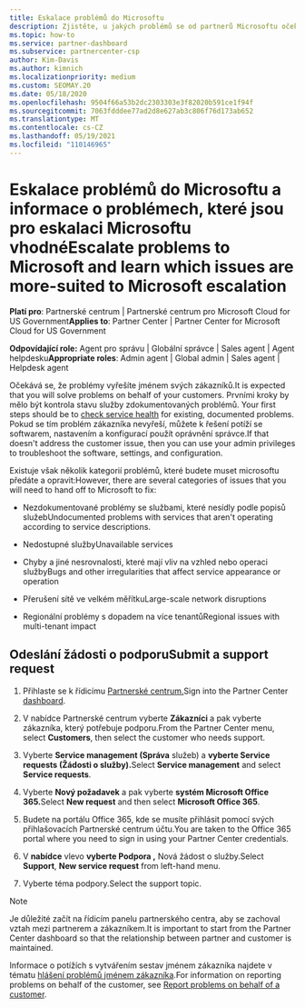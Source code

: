 ```yaml
---
title: Eskalace problémů do Microsoftu
description: Zjistěte, u jakých problémů se od partnerů Microsoftu očekává, že se vyřeší pro své zákazníky a které problémy budou muset eskalovat do Microsoftu.
ms.topic: how-to
ms.service: partner-dashboard
ms.subservice: partnercenter-csp
author: Kim-Davis
ms.author: kimnich
ms.localizationpriority: medium
ms.custom: SEOMAY.20
ms.date: 05/18/2020
ms.openlocfilehash: 9504f66a53b2dc2303303e3f82020b591ce1f94f
ms.sourcegitcommit: 7063fdddee77ad2d8e627ab3c806f76d173ab652
ms.translationtype: MT
ms.contentlocale: cs-CZ
ms.lasthandoff: 05/19/2021
ms.locfileid: "110146965"
---
```

# <a name="escalate-problems-to-microsoft-and-learn-which-issues-are-more-suited-to-microsoft-escalation"></a><span data-ttu-id="df738-103">Eskalace problémů do Microsoftu a informace o problémech, které jsou pro eskalaci Microsoftu vhodné</span><span class="sxs-lookup"><span data-stu-id="df738-103">Escalate problems to Microsoft and learn which issues are more-suited to Microsoft escalation</span></span>  

<span data-ttu-id="df738-104">**Platí pro**: Partnerské centrum | Partnerské centrum pro Microsoft Cloud for US Government</span><span class="sxs-lookup"><span data-stu-id="df738-104">**Applies to**: Partner Center | Partner Center for Microsoft Cloud for US Government</span></span>

<span data-ttu-id="df738-105">**Odpovídající role:** Agent pro správu | Globální správce | Sales agent | Agent helpdesku</span><span class="sxs-lookup"><span data-stu-id="df738-105">**Appropriate roles**: Admin agent | Global admin | Sales agent | Helpdesk agent</span></span>

<span data-ttu-id="df738-106">Očekává se, že problémy vyřešíte jménem svých zákazníků.</span><span class="sxs-lookup"><span data-stu-id="df738-106">It is expected that you will solve problems on behalf of your customers.</span></span> <span data-ttu-id="df738-107">Prvními kroky by mělo být kontrola stavu služby zdokumentovaných problémů. [](check-service-health.md)</span><span class="sxs-lookup"><span data-stu-id="df738-107">Your first steps should be to [check service health](check-service-health.md) for existing, documented problems.</span></span> <span data-ttu-id="df738-108">Pokud se tím problém zákazníka nevyřeší, můžete k řešení potíží se softwarem, nastavením a konfigurací použít oprávnění správce.</span><span class="sxs-lookup"><span data-stu-id="df738-108">If that doesn't address the customer issue, then you can use your admin privileges to troubleshoot the software, settings, and configuration.</span></span>

<span data-ttu-id="df738-109">Existuje však několik kategorií problémů, které budete muset microsoftu předáte a opravit:</span><span class="sxs-lookup"><span data-stu-id="df738-109">However, there are several categories of issues that you will need to hand off to Microsoft to fix:</span></span>

- <span data-ttu-id="df738-110">Nezdokumentované problémy se službami, které nesídly podle popisů služeb</span><span class="sxs-lookup"><span data-stu-id="df738-110">Undocumented problems with services that aren't operating according to service descriptions.</span></span>

- <span data-ttu-id="df738-111">Nedostupné služby</span><span class="sxs-lookup"><span data-stu-id="df738-111">Unavailable services</span></span>

- <span data-ttu-id="df738-112">Chyby a jiné nesrovnalosti, které mají vliv na vzhled nebo operaci služby</span><span class="sxs-lookup"><span data-stu-id="df738-112">Bugs and other irregularities that affect service appearance or operation</span></span>

- <span data-ttu-id="df738-113">Přerušení sítě ve velkém měřítku</span><span class="sxs-lookup"><span data-stu-id="df738-113">Large-scale network disruptions</span></span>

- <span data-ttu-id="df738-114">Regionální problémy s dopadem na více tenantů</span><span class="sxs-lookup"><span data-stu-id="df738-114">Regional issues with multi-tenant impact</span></span>

## <a name="submit-a-support-request"></a><span data-ttu-id="df738-115">Odeslání žádosti o podporu</span><span class="sxs-lookup"><span data-stu-id="df738-115">Submit a support request</span></span>

1. <span data-ttu-id="df738-116">Přihlaste se k řídicímu [Partnerské centrum.](https://partner.microsoft.com/dashboard)</span><span class="sxs-lookup"><span data-stu-id="df738-116">Sign into the Partner Center [dashboard](https://partner.microsoft.com/dashboard).</span></span>

2. <span data-ttu-id="df738-117">V nabídce Partnerské centrum vyberte **Zákazníci** a pak vyberte zákazníka, který potřebuje podporu.</span><span class="sxs-lookup"><span data-stu-id="df738-117">From the Partner Center menu, select **Customers**, then select the customer who needs support.</span></span>

3. <span data-ttu-id="df738-118">Vyberte **Service management (Správa** služeb) a **vyberte Service requests (Žádosti o služby).**</span><span class="sxs-lookup"><span data-stu-id="df738-118">Select **Service management** and select **Service requests**.</span></span>

4. <span data-ttu-id="df738-119">Vyberte **Nový požadavek** a pak vyberte **systém Microsoft Office 365.**</span><span class="sxs-lookup"><span data-stu-id="df738-119">Select **New request** and then select **Microsoft Office 365**.</span></span>

5. <span data-ttu-id="df738-120">Budete na portálu Office 365, kde se musíte přihlásit pomocí svých přihlašovacích Partnerské centrum účtu.</span><span class="sxs-lookup"><span data-stu-id="df738-120">You are taken to the Office 365 portal where you need to sign in using your Partner Center credentials.</span></span>

6. <span data-ttu-id="df738-121">V **nabídce** vlevo **vyberte Podpora ,** Nová žádost o služby.</span><span class="sxs-lookup"><span data-stu-id="df738-121">Select **Support**, **New service request** from left-hand menu.</span></span>

7. <span data-ttu-id="df738-122">Vyberte téma podpory.</span><span class="sxs-lookup"><span data-stu-id="df738-122">Select the support topic.</span></span>

>[!NOTE]
><span data-ttu-id="df738-123">Je důležité začít na řídicím panelu partnerského centra, aby se zachoval vztah mezi partnerem a zákazníkem.</span><span class="sxs-lookup"><span data-stu-id="df738-123">It is important to start from the Partner Center dashboard so that the relationship between partner and customer is maintained.</span></span> 

<span data-ttu-id="df738-124">Informace o potížích s vytvářením sestav jménem zákazníka najdete v tématu [hlášení problémů jménem zákazníka](report-problems-on-behalf-of-a-customer.md).</span><span class="sxs-lookup"><span data-stu-id="df738-124">For information on reporting problems on behalf of the customer, see [Report problems on behalf of a customer](report-problems-on-behalf-of-a-customer.md).</span></span>

